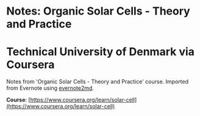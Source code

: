 # Notes: Organic Solar Cells - Theory and Practice
# Technical University of Denmark via Coursera

Notes from 'Organic Solar Cells - Theory and Practice' course.
Imported from Evernote using [evernote2md](https://github.com/wormi4ok/evernote2md).

**Course**: [https://www.coursera.org/learn/solar-cell](https://www.coursera.org/learn/solar-cell)
